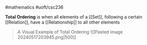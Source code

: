 #mathematics 
#uoft/csc236 

**Total Ordering** is when all elements of a [[Set]], following a certain [[Relation]], have a [[Relationship]] to all other elements

>A Visual Example of Total Ordering
>	![[Pasted image 20240517203945.png|500]]
